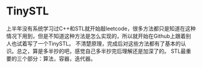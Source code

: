 # TinySTL
上半年没有系统学习过C++和STL就开始敲leetcode，很多方法都只是知道在这种情况下用到，但是不知道这种方法是怎么实现的，所以就开始在Github上跟着别人也试着写了一个TinySTL。
不清楚原理，完成后对这些方法都有了基本的认识。总之，算是多半抄的吧，感觉自己多半抄完后理解还是加深了的。
STL最重要的三个部分：算法，容器，迭代器。
